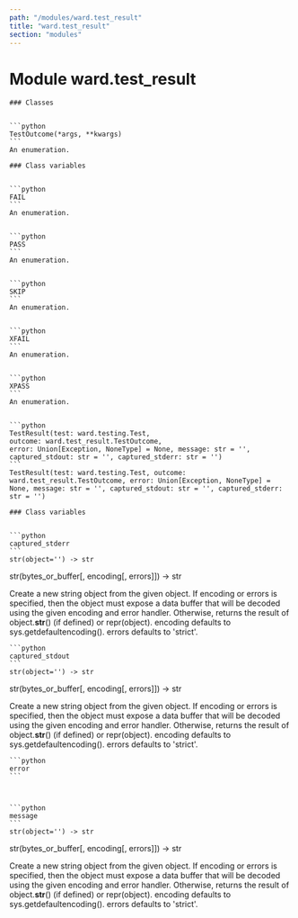 ```yaml
---
path: "/modules/ward.test_result"
title: "ward.test_result"
section: "modules"
---
```


Module ward.test_result
=======================

    ### Classes

        
    ```python
    TestOutcome(*args, **kwargs)
    ```
    An enumeration.

    ### Class variables

        
    ```python
    FAIL
    ```
    An enumeration.

        
    ```python
    PASS
    ```
    An enumeration.

        
    ```python
    SKIP
    ```
    An enumeration.

        
    ```python
    XFAIL
    ```
    An enumeration.

        
    ```python
    XPASS
    ```
    An enumeration.

        
    ```python
    TestResult(test: ward.testing.Test, outcome: ward.test_result.TestOutcome, error: Union[Exception, NoneType] = None, message: str = '', captured_stdout: str = '', captured_stderr: str = '')
    ```
    TestResult(test: ward.testing.Test, outcome: ward.test_result.TestOutcome, error: Union[Exception, NoneType] = None, message: str = '', captured_stdout: str = '', captured_stderr: str = '')

    ### Class variables

        
    ```python
    captured_stderr
    ```
    str(object='') -> str
str(bytes_or_buffer[, encoding[, errors]]) -> str

Create a new string object from the given object. If encoding or
errors is specified, then the object must expose a data buffer
that will be decoded using the given encoding and error handler.
Otherwise, returns the result of object.__str__() (if defined)
or repr(object).
encoding defaults to sys.getdefaultencoding().
errors defaults to 'strict'.

        
    ```python
    captured_stdout
    ```
    str(object='') -> str
str(bytes_or_buffer[, encoding[, errors]]) -> str

Create a new string object from the given object. If encoding or
errors is specified, then the object must expose a data buffer
that will be decoded using the given encoding and error handler.
Otherwise, returns the result of object.__str__() (if defined)
or repr(object).
encoding defaults to sys.getdefaultencoding().
errors defaults to 'strict'.

        
    ```python
    error
    ```
    

        
    ```python
    message
    ```
    str(object='') -> str
str(bytes_or_buffer[, encoding[, errors]]) -> str

Create a new string object from the given object. If encoding or
errors is specified, then the object must expose a data buffer
that will be decoded using the given encoding and error handler.
Otherwise, returns the result of object.__str__() (if defined)
or repr(object).
encoding defaults to sys.getdefaultencoding().
errors defaults to 'strict'.